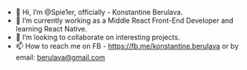 - 👋 Hi, I’m @Spie1er, officially - Konstantine Berulava. 
- 🌱 I’m currently working as a Middle React Front-End Developer and learning React Native. 
- 💞️ I’m looking to collaborate on interesting projects. 
- 📫 How to reach me on FB - https://fb.me/konstantine.berulava or by email: berulava@gmail.com 

<!---
Spie1er/Spie1er is a ✨ special ✨ repository because its `README.md` (this file) appears on your GitHub profile.
You can click the Preview link to take a look at your changes.
--->

